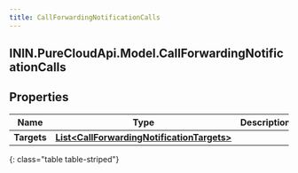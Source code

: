 ```yaml
---
title: CallForwardingNotificationCalls
---
```

## ININ.PureCloudApi.Model.CallForwardingNotificationCalls

## Properties

|Name | Type | Description | Notes|
|------------ | ------------- | ------------- | -------------|
| **Targets** | [**List&lt;CallForwardingNotificationTargets&gt;**](CallForwardingNotificationTargets.html) |  | [optional] |
{: class="table table-striped"}


